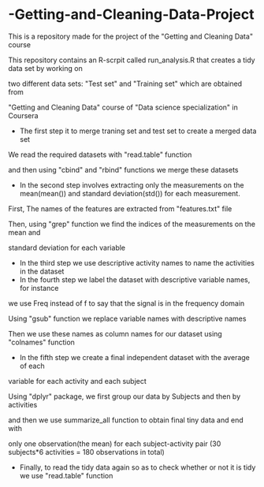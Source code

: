 # -Getting-and-Cleaning-Data-Project
This is a repository made for the project of the "Getting and Cleaning Data" course  

This repository contains an R-scrpit called run_analysis.R that creates a tidy data set by working on

two different data sets: "Test set" and "Training set" which are obtained from 

"Getting and Cleaning Data" course of "Data science specialization" in Coursera
* The first step it to merge traning set and test set to create a merged data set

We read the required datasets with "read.table" function 

and then using "cbind" and "rbind" functions we merge these datasets
* In the second step involves extracting only the measurements on the mean(mean()) 
and standard deviation(std()) for each measurement.

First, The names of the features are extracted from "features.txt" file 

Then, using "grep" function we find the indices of the measurements on the mean and 

standard deviation for each variable
* In the third step we use descriptive activity names to name the activities 
in the dataset
* In the fourth step we label the dataset with descriptive variable names, for instance

we use Freq instead of f to say that the signal is in the frequency domain

Using "gsub" function we replace variable names with descriptive names

Then we use these names as column names for our dataset using "colnames" function 
* In the fifth step we create a final independent dataset with the average of each

variable for each activity and each subject

Using "dplyr" package, we first group our data by Subjects and then by activities

and then we use summarize_all function to obtain final tiny data and end with 

only one observation(the mean) for each subject-activity pair
(30 subjects*6 activities = 180 observations in total)
* Finally, to read the tidy data again so as to check whether or not it is tidy
we use "read.table" function
